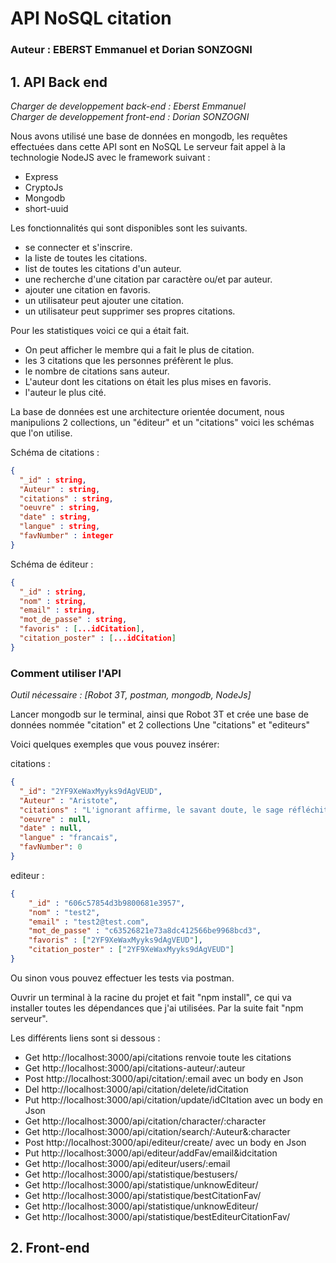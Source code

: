# API NoSQL citation 
### Auteur : EBERST Emmanuel et Dorian SONZOGNI

## 1. API Back end
*Charger de developpement back-end :  Eberst Emmanuel*<br />
*Charger de developpement front-end :  Dorian SONZOGNI*

Nous avons utilisé une base de données en mongodb, les requêtes effectuées dans cette API sont en NoSQL
Le serveur fait appel à la technologie NodeJS avec le framework suivant : <br/>

- Express
- CryptoJs
- Mongodb
- short-uuid

Les fonctionnalités qui sont disponibles sont les suivants.

- se connecter et s'inscrire.
- la liste de toutes les citations.
- list de toutes les citations d'un auteur.
- une recherche d'une citation par caractère ou/et par auteur.
- ajouter une citation en favoris.
- un utilisateur peut ajouter une citation.
- un utilisateur peut supprimer ses propres citations.
  
Pour les statistiques voici ce qui a était fait.

- On peut afficher le membre qui a fait le plus de citation. 
- les 3 citations que les personnes préfèrent le plus. 
- le nombre de citations sans auteur.
- L'auteur dont les citations on était les plus mises en favoris.
- l'auteur le plus cité.



La base de données est une architecture orientée document, nous manipulions 2 collections, un "éditeur" et un "citations"
voici les schémas que l'on utilise.<br/>

Schéma de citations :
```Json
{
  "_id" : string,
  "Auteur" : string,
  "citations" : string,
  "oeuvre" : string,
  "date" : string,
  "langue" : string,
  "favNumber" : integer
}
```
Schéma de éditeur : 
```Json
{
  "_id" : string,
  "nom" : string,
  "email" : string,
  "mot_de_passe" : string,
  "favoris" : [...idCitation],
  "citation_poster" : [...idCitation]
}
```

### Comment utiliser l'API

*Outil nécessaire : [Robot 3T, postman, mongodb, NodeJs]*

Lancer mongodb sur le terminal, ainsi que Robot 3T et crée une base de données nommée "citation" et 2 collections 
Une "citations" et "editeurs"

Voici quelques exemples que vous pouvez insérer:

citations : 
```Json
{
  "_id": "2YF9XeWaxMyyks9dAgVEUD",
  "Auteur" : "Aristote",
  "citations" : "L'ignorant affirme, le savant doute, le sage réfléchit.",
  "oeuvre" : null,
  "date" : null,
  "langue" : "francais",
  "favNumber": 0
}
```
editeur :
```Json
{
    "_id" : "606c57854d3b9800681e3957",
    "nom" : "test2",
    "email" : "test2@test.com",
    "mot_de_passe" : "c63526821e73a8dc412566be9968bcd3",
    "favoris" : ["2YF9XeWaxMyyks9dAgVEUD"],
    "citation_poster" : ["2YF9XeWaxMyyks9dAgVEUD"]
}
```
Ou sinon vous pouvez effectuer les tests via postman.

Ouvrir un terminal à la racine du projet et fait "npm install", ce qui va installer toutes les dépendances que j'ai utilisées.
Par la suite fait "npm serveur".

Les différents liens sont si dessous :

- Get  http://localhost:3000/api/citations                      renvoie toute les citations
- Get  http://localhost:3000/api/citations-auteur/:auteur 
- Post http://localhost:3000/api/citation/:email                avec un body en Json 
- Del  http://localhost:3000/api/citation/delete/idCitation 
- Put  http://localhost:3000/api/citation/update/idCItation     avec un body en Json
- Get  http://localhost:3000/api/citation/character/:character  
- Get  http://localhost:3000/api/citation/search/:Auteur&:character
- Post http://localhost:3000/api/editeur/create/                avec un body en Json
- Put  http://localhost:3000/api/editeur/addFav/email&idcitation
- Get  http://localhost:3000/api/editeur/users/:email
- Get  http://localhost:3000/api/statistique/bestusers/
- Get  http://localhost:3000/api/statistique/unknowEditeur/
- Get  http://localhost:3000/api/statistique/bestCitationFav/
- Get  http://localhost:3000/api/statistique/unknowEditeur/
- Get  http://localhost:3000/api/statistique/bestEditeurCitationFav/

## 2. Front-end 
